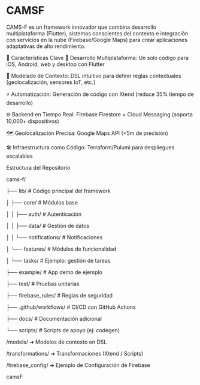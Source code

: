 # CAMSF
CAMS-F es un framework innovador que combina desarrollo multiplataforma (Flutter), sistemas conscientes del contexto e integración con servicios en la nube (Firebase/Google Maps) para crear aplicaciones adaptativas de alto rendimiento.

📌 Características Clave
🔄 Desarrollo Multiplataforma: Un solo código para iOS, Android, web y desktop con Flutter

🧠 Modelado de Contexto: DSL intuitivo para definir reglas contextuales (geolocalización, sensores IoT, etc.)

⚡ Automatización: Generación de código con Xtend (reduce 35% tiempo de desarrollo)

🌐 Backend en Tiempo Real: Firebase Firestore + Cloud Messaging (soporta 10,000+ dispositivos)

🗺️ Geolocalización Precisa: Google Maps API (<5m de precisión)

🛠️ Infraestructura como Código: Terraform/Pulumi para despliegues escalables

Estructura del Repositorio

cams-f/

├── lib/                       # Código principal del framework

│   ├── core/                  # Módulos base

│   │   ├── auth/              # Autenticación

│   │   ├── data/              # Gestión de datos

│   │   └── notifications/     # Notificaciones

│   └── features/              # Módulos de funcionalidad

│       └── tasks/             # Ejemplo: gestión de tareas

├── example/                   # App demo de ejemplo

├── test/                      # Pruebas unitarias

├── firebase_rules/            # Reglas de seguridad

├── .github/workflows/         # CI/CD con GitHub Actions

├── docs/                      # Documentación adicional

└── scripts/                   # Scripts de apoyo (ej: codegen)

/models/ ➔ Modelos de contexto en DSL

/transformations/ ➔ Transformaciones (Xtend / Scripts)

/firebase_config/ ➔ Ejemplo de Configuración de Firebase

camsF
